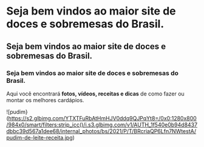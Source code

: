 # Seja bem vindos ao maior site de doces e sobremesas do Brasil.
## Seja bem vindos ao maior site de doces e sobremesas do Brasil.
### Seja bem vindos ao maior site de doces e sobremesas do Brasil.


Aqui você encontrará **fotos, vídeos, receitas e dicas** de como fazer ou montar os melhores cardápios.

![pudim}(https://s2.glbimg.com/YTXTFuRbAtHmHJV0ddq9QJPqYt8=/0x0:1280x800/984x0/smart/filters:strip_icc()/i.s3.glbimg.com/v1/AUTH_1f540e0b94d8437dbbc39d567a1dee68/internal_photos/bs/2021/P/T/BRcriaQP6Lfn7NWtestA/pudim-de-leite-receita.jpg)
